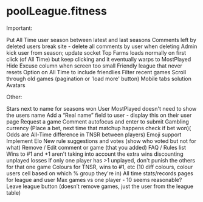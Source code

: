 # poolLeague.fitness

Important:

Put All Time user season between latest and last seasons
Comments left by deleted users break site - delete all comments by user when deleting
Admin kick user from season; update socket
Top Farms loads normally on first click (of All Time) but keep clicking and it eventually  warps to MostPlayed
Hide Excuse column when screen too small
Friendly league that never resets
Option on All Time to include friendlies
Filter recent games
Scroll through old games (pagination or 'load more' button)
Mobile tabs solution
Avatars


Other:

Stars next to name for seasons won
User MostPlayed doesn't need to show the users name
Add a “Real name” field to user - display this on their user page
Request a game
Comment autofocus and enter to submit
Gambling currency (Place a bet, next time that matchup happens check if bet won)( Odds are All-Time difference in TNSR between players)
Emoji support
Implement Elo
New rule suggestions and votes (show who voted but not for what)
Remove / Edit comment or game (that you added)
FAQ / Rules list
Wins to #1 and +1 aren't taking into account the extra wins discounting unplayed losses
If only one player has >1 unplayed, don't punish the others for that one game
Colours for TNSR, wins to #1, etc (10 diff colours, colour users cell based on which % group they're in)
All time stats/records pages for league and user
Max games vs one player - 10 seems reasonable?
Leave league button (doesn’t remove games, just the user from the league table)